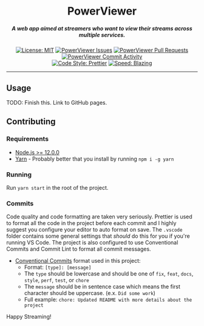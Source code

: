 <div align="center">
  <h1>PowerViewer</h1>
  <h5>A web app aimed at streamers who want to view their streams across multiple services.</h5>
</div>

<div align="center">

[![License: MIT](https://img.shields.io/github/license/KasimAhmic/PowerViewer)](https://github.com/KasimAhmic/PowerViewer/blob/main/LICENSE)
[![PowerViewer Issues](https://img.shields.io/github/issues/KasimAhmic/PowerViewer)](https://github.com/KasimAhmic/PowerViewer/issues)
[![PowerViewer Pull Requests](https://img.shields.io/github/issues-pr/KasimAhmic/PowerViewer)](https://github.com/KasimAhmic/PowerViewer/pulls)
[![PowerViewer Commit Activity](https://img.shields.io/github/commit-activity/w/KasimAhmic/PowerViewer)](https://github.com/KasimAhmic/PowerViewer/commits/main)
<br />
[![Code Style: Prettier](https://img.shields.io/badge/code_style-prettier-ff69b4.svg)](https://github.com/prettier/prettier)
[![Speed: Blazing](https://img.shields.io/badge/speed-blazing%20%F0%9F%94%A5-brightgreen.svg)](https://twitter.com/acdlite/status/974390255393505280)

</div>

---

## Usage
TODO: Finish this. Link to GitHub pages.

## Contributing

### Requirements

- [Node.js >= 12.0.0](https://nodejs.org/en/download/)
- [Yarn](https://classic.yarnpkg.com/lang/en/docs/install/) - Probably better that you install by running `npm i -g yarn`

### Running

Run `yarn start` in the root of the project.

### Commits

Code quality and code formatting are taken very seriously. Prettier is used to format all the code in the project before each commit and I highly suggest you configure your editor to auto format on save. The `.vscode` folder contains some general settings that _should_ do this for you if you're running VS Code. The project is also configured to use Conventional Commits and Commit Lint to format all commit messages.

- [Conventional Commits](https://www.conventionalcommits.org/en/v1.0.0/#summary) format used in this project:
    - Format: `[type]: [message]`
    - The `type` should be lowercase and should be one of `fix`, `feat`, `docs`, `style`, `perf`, `test`, or `chore`
    - The `message` should be in sentence case which means the first character should be uppercase. (e.x. `Did some work`)
    - Full example: `chore: Updated README with more details about the project`

Happy Streaming!
